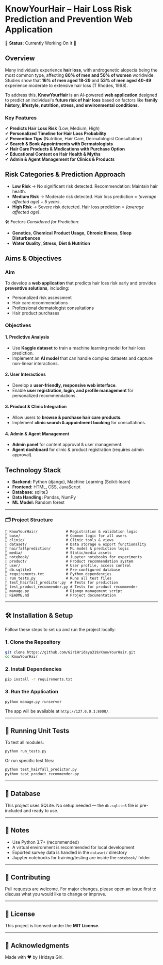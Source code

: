 # **KnowYourHair – Hair Loss Risk Prediction and Prevention Web Application**  
🚧 **Status:** Currently Working On It 🚧  

## **Overview**  
Many individuals experience **hair loss**, with androgenetic alopecia being the most common type, affecting **80% of men and 50% of women** worldwide. Studies show that **16% of men aged 18-29** and **53% of men aged 40-49** experience moderate to extensive hair loss (T Rhodes, 1998).  

To address this, **KnowYourHair** is an AI-powered **web application** designed to predict an individual's **future risk of hair loss** based on factors like **family history, lifestyle, nutrition, stress, and environmental conditions**.  

### **Key Features**  
✔ **Predicts Hair Loss Risk** (Low, Medium, High)  
✔ **Personalized Timeline for Hair Loss Probability**  
✔ **Prevention Tips** (Nutrition, Hair Care, Dermatologist Consultation)  
✔ **Search & Book Appointments with Dermatologists**  
✔ **Hair Care Products & Medications with Purchase Option**  
✔ **Educational Content on Hair Health & Myths**  
✔ **Admin & Agent Management for Clinics & Products**  

## **Risk Categories & Prediction Approach**  
- **Low Risk** → No significant risk detected. Recommendation: Maintain hair health.  
- **Medium Risk** → Moderate risk detected. Hair loss prediction = *(average affected age) + 5 years*.  
- **High Risk** → Severe risk detected. Hair loss prediction = *(average affected age)*.  

🛠 *Factors Considered for Prediction:*  
- **Genetics**, **Chemical Product Usage**, **Chronic Illness**, **Sleep Disturbances**  
- **Water Quality**, **Stress**, **Diet & Nutrition**  

## **Aims & Objectives**  
### **Aim**  
To develop a **web application** that predicts hair loss risk early and provides **preventive solutions**, including:  
- Personalized risk assessment  
- Hair care recommendations  
- Professional dermatologist consultations  
- Hair product purchases  

### **Objectives**  
#### **1. Predictive Analysis**  
- Use **Kaggle dataset** to train a machine learning model for hair loss prediction.  
- Implement an **AI model** that can handle complex datasets and capture non-linear interactions.  

#### **2. User Interactions**  
- Develop a **user-friendly, responsive web interface**.  
- Enable **user registration, login, and profile management** for personalized recommendations.  

#### **3. Product & Clinic Integration**  
- Allow users to **browse & purchase hair care products**.  
- Implement **clinic search & appointment booking** for consultations.  

#### **4. Admin & Agent Management**  
- **Admin panel** for content approval & user management.  
- **Agent dashboard** for clinic & product registration (requires admin approval).  

## **Technology Stack**  
- **Backend:** Python (django), Machine Learning (Scikit-learn)  
- **Frontend:** HTML, CSS, JavaScript  
- **Database:** sqlite3
- **Data Handling:** Pandas, NumPy  
- **ML Model:** Random forest


---

### 🗂 Project Structure

```
📁 KnowYourHair/             # Registration & validation logic
📁 base/                     # Common logic for all users
📁 clinic/                   # Clinic tools & views
📁 dataset/                  # Data storage & export functionality
📁 hairfallprediction/       # ML model & prediction logic
📁 media/                    # Static/media assets
📁 notebook/                 # Jupyter notebooks for experiments
📁 product/                  # Product recommendation system
📁 user/                     # User profile, access control
📄 db.sqlite3                # Pre-configured database
📄 requirements.txt          # Python dependencies
📄 run_tests.py              # Runs all test files
📄 test_hairfall_predictor.py  # Tests for prediction
📄 test_product_recommender.py # Tests for product recommender
📄 manage.py                 # Django management script
📄 README.md                 # Project documentation
```

---

## 🛠 Installation & Setup

Follow these steps to set up and run the project locally:

### 1. Clone the Repository
```bash
git clone https://github.com/GiriHridaya319/KnowYourHair.git
cd KnowYourHair
```

### 2. Install Dependencies
```bash
pip install -r requirements.txt
```

### 3. Run the Application
```bash
python manage.py runserver
```

The app will be available at `http://127.0.0.1:8000/`.

---

## 🧪 Running Unit Tests

To test all modules:
```bash
python run_tests.py
```

Or run specific test files:
```bash
python test_hairfall_predictor.py
python test_product_recommender.py
```

---

## 💾 Database

This project uses SQLite. No setup needed — the `db.sqlite3` file is pre-included and ready to use.

---

## 📌 Notes

- Use Python 3.7+ (recommended)
- A virtual environment is recommended for local development
- Exported survey data is handled in the `dataset/` directory
- Jupyter notebooks for training/testing are inside the `notebook/` folder

---

## 🤝 Contributing

Pull requests are welcome. For major changes, please open an issue first to discuss what you would like to change or improve.

---

## 📃 License

This project is licensed under the **MIT License**.

---

## 🙌 Acknowledgments

Made with ❤️ by Hridaya Giri.

